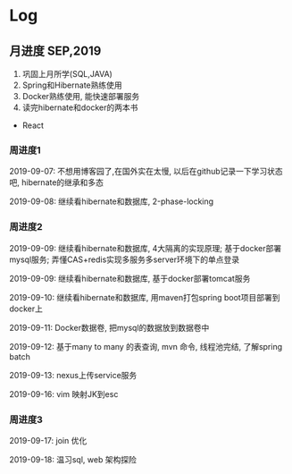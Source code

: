 # Log

## 月进度 SEP,2019
1. 巩固上月所学(SQL,JAVA)
2. Spring和Hibernate熟练使用
3. Docker熟练使用, 能快速部署服务
4. 读完hibernate和docker的两本书
* React

### 周进度1
2019-09-07: 不想用博客园了,在国外实在太慢, 以后在github记录一下学习状态吧, hibernate的继承和多态

2019-09-08: 继续看hibernate和数据库, 2-phase-locking

### 周进度2

2019-09-09: 继续看hibernate和数据库, 4大隔离的实现原理; 基于docker部署mysql服务; 弄懂CAS+redis实现多服务多server环境下的单点登录

2019-09-09: 继续看hibernate和数据库, 基于docker部署tomcat服务 

2019-09-10: 继续看hibernate和数据库, 用maven打包spring boot项目部署到docker上

2019-09-11: Docker数据卷, 把mysql的数据放到数据卷中

2019-09-12: 基于many to many 的表查询, mvn 命令, 线程池完结, 了解spring batch

2019-09-13: nexus上传service服务

2019-09-16: vim 映射JK到esc

### 周进度3

2019-09-17: join 优化

2019-09-18: 温习sql, web 架构探险


